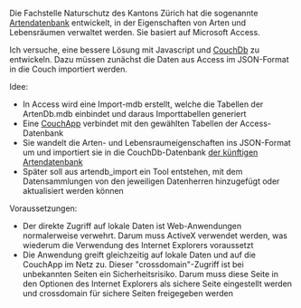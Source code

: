 Die Fachstelle Naturschutz des Kantons Zürich hat die sogenannte [Artendatenbank](http://www.aln.zh.ch/internet/baudirektion/aln/de/naturschutz/naturschutzdaten/tools/arten_db.html#a-content) entwickelt, in der Eigenschaften von Arten und Lebensräumen verwaltet werden. Sie basiert auf Microsoft Access.

Ich versuche, eine bessere Lösung mit Javascript und [CouchDb](http://couchdb.apache.org/) zu entwickeln.
Dazu müssen zunächst die Daten aus Access im JSON-Format in die Couch importiert werden.

Idee:
- In Access wird eine Import-mdb erstellt, welche die Tabellen der ArtenDb.mdb einbindet und daraus Importtabellen generiert
- Eine [CouchApp](http://couchapp.org) verbindet mit den gewählten Tabellen der Access-Datenbank
- Sie wandelt die Arten- und Lebensraumeigenschaften ins JSON-Format um und importiert sie in die CouchDb-Datenbank [der künftigen Artendatenbank](https://github.com/barbalex/artendb)
- Später soll aus artendb_import ein Tool entstehen, mit dem Datensammlungen von den jeweiligen Datenherren hinzugefügt oder aktualisiert werden können

Voraussetzungen:
- Der direkte Zugriff auf lokale Daten ist Web-Anwendungen normalerweise verwehrt. Darum muss ActiveX verwendet werden, was wiederum die Verwendung des Internet Explorers voraussetzt
- Die Anwendung greift gleichzeitig auf lokale Daten und auf die CouchApp im Netz zu. Dieser "crossdomain"-Zugriff ist bei unbekannten Seiten ein Sicherheitsrisiko. Darum muss diese Seite in den Optionen des Internet Explorers als sichere Seite eingestellt werden und crossdomain für sichere Seiten freigegeben werden